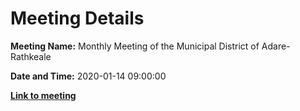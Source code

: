 # Meeting Details

**Meeting Name:** Monthly Meeting of the Municipal District of Adare-Rathkeale

**Date and Time:** 2020-01-14 09:00:00

**<a href="https://www.limerick.ie/council/whats-on/monthly-meeting-municipal-district-adare-rathkeale-53" target="_blank">Link to meeting</a>**

